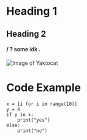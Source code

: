 # Heading 1
## Heading 2
#### / ? some idk .


![Image of Yaktocat](https://octodex.github.com/images/yaktocat.png)


# Code Example
```
x = [i for i in range(10)]
y = 4
if y in x:
    print("yes")
else:
    print("no")
```
